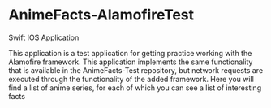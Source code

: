 # AnimeFacts-AlamofireTest
Swift IOS Application

This application is a test application for getting practice working with the Alamofire framework. 
This application implements the same functionality that is available in the AnimeFacts-Test repository, but network requests are executed through the functionality of the added framework. 
Here you will find a list of anime series, for each of which you can see a list of interesting facts

